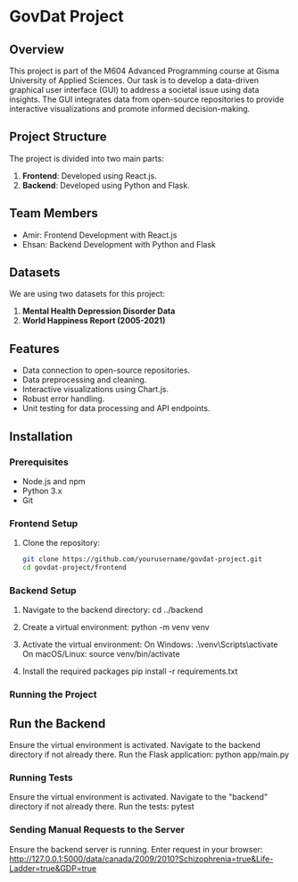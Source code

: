 # GovDat Project

## Overview

This project is part of the M604 Advanced Programming course at Gisma University of Applied Sciences. Our task is to develop a data-driven graphical user interface (GUI) to address a societal issue using data insights. The GUI integrates data from open-source repositories to provide interactive visualizations and promote informed decision-making.

## Project Structure

The project is divided into two main parts:

1. **Frontend**: Developed using React.js.
2. **Backend**: Developed using Python and Flask.

## Team Members

- Amir: Frontend Development with React.js
- Ehsan: Backend Development with Python and Flask

## Datasets

We are using two datasets for this project:

1. **Mental Health Depression Disorder Data**
2. **World Happiness Report (2005-2021)**

## Features

- Data connection to open-source repositories.
- Data preprocessing and cleaning.
- Interactive visualizations using Chart.js.
- Robust error handling.
- Unit testing for data processing and API endpoints.

## Installation

### Prerequisites

- Node.js and npm
- Python 3.x
- Git

### Frontend Setup

1. Clone the repository:
   ```bash
   git clone https://github.com/yourusername/govdat-project.git
   cd govdat-project/frontend
   ```

### Backend Setup

1. Navigate to the backend directory:
   cd ../backend

2. Create a virtual environment:
   python -m venv venv

3. Activate the virtual environment:
   On Windows:
   .\venv\Scripts\activate
   On macOS/Linux:
   source venv/bin/activate

4. Install the required packages
   pip install -r requirements.txt

### Running the Project

## Run the Backend

Ensure the virtual environment is activated.
Navigate to the backend directory if not already there.
Run the Flask application: python app/main.py

### Running Tests

Ensure the virtual environment is activated.
Navigate to the "backend" directory if not already there.
Run the tests: pytest

### Sending Manual Requests to the Server

Ensure the backend server is running.
Enter request in your browser: http://127.0.0.1:5000/data/canada/2009/2010?Schizophrenia=true&Life-Ladder=true&GDP=true

